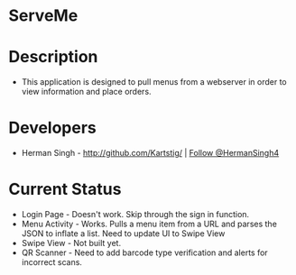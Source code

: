 ServeMe
=======
<p>

<h1> Description </h1>

<UL>
<LI>This application is designed to pull menus from a webserver in order to view information and place
orders.
</UL>

<h1> Developers </h1>

<UL>
<LI> Herman Singh - <a href="http://github.com/Kartstig/">http://github.com/Kartstig/</a> | <a href="https://twitter.com/HermanSingh4" class="twitter-follow-button" data-show-count="false" data-lang="en">Follow @HermanSingh4</a>


</UL>

<h1> Current Status </h1>

<UL>
<LI> Login Page - Doesn't work. Skip through the sign in function.
<LI> Menu Activity - Works. Pulls a menu item from a URL and parses the JSON to inflate a list. Need to update UI to Swipe View
<LI> Swipe View - Not built yet.
<LI> QR Scanner - Need to add barcode type verification and alerts for incorrect scans.
</UL>